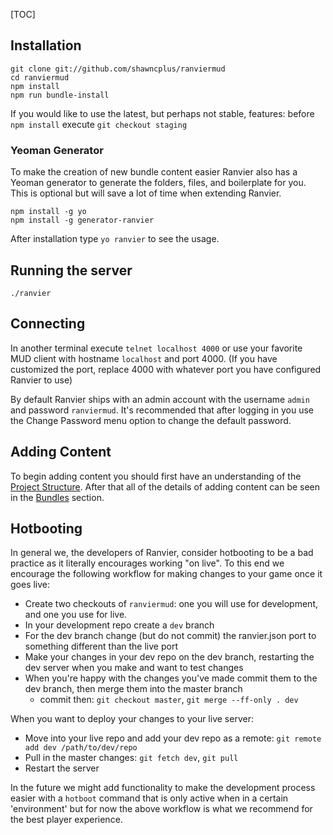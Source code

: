 [TOC]

## Installation

    git clone git://github.com/shawncplus/ranviermud
    cd ranviermud
    npm install
    npm run bundle-install

If you would like to use the latest, but perhaps not stable, features: before `npm install` execute `git checkout
staging`

### Yeoman Generator

To make the creation of new bundle content easier Ranvier also has a Yeoman generator to generate the folders, files,
and boilerplate for you. This is optional but will save a lot of time when extending Ranvier.

    npm install -g yo
    npm install -g generator-ranvier

After installation type `yo ranvier` to see the usage.

## Running the server

    ./ranvier

## Connecting

In another terminal execute `telnet localhost 4000` or use your favorite MUD client with hostname `localhost` and port 4000.
(If you have customized the port, replace 4000 with whatever port you have configured Ranvier to use)

By default Ranvier ships with an admin account with the username `admin` and password `ranviermud`. It's recommended
that after logging in you use the Change Password menu option to change the default password.

## Adding Content

To begin adding content you should first have an understanding of the [Project Structure](structure.md). After that all
of the details of adding content can be seen in the [Bundles](extending/bundles.md) section.

## Hotbooting

In general we, the developers of Ranvier, consider hotbooting to be a bad practice as it literally encourages working
"on live". To this end we encourage the following workflow for making changes to your game once it goes live:

* Create two checkouts of `ranviermud`: one you will use for development, and one you use for live.
* In your development repo create a `dev` branch
* For the dev branch change (but do not commit) the ranvier.json port to something different than the live port
* Make your changes in your dev repo on the dev branch, restarting the dev server when you make and want to test changes
* When you're happy with the changes you've made commit them to the dev branch, then merge them into the master branch
  - commit then: `git checkout master`, `git merge --ff-only . dev`

When you want to deploy your changes to your live server:

* Move into your live repo and add your dev repo as a remote: `git remote add dev /path/to/dev/repo`
* Pull in the master changes: `git fetch dev`, `git pull`
* Restart the server

In the future we might add functionality to make the development process easier with a `hotboot` command that is only
active when in a certain 'environment' but for now the above workflow is what we recommend for the best player
experience.
